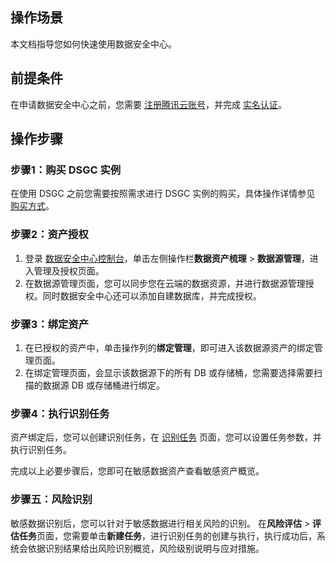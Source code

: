 ## 操作场景
本文档指导您如何快速使用数据安全中心。

## 前提条件
在申请数据安全中心之前，您需要 [注册腾讯云账号](https://cloud.tencent.com/document/product/378/17985)，并完成 [实名认证](https://cloud.tencent.com/document/product/378/3629)。

## 操作步骤
### 步骤1：购买 DSGC 实例
在使用 DSGC 之前您需要按照需求进行 DSGC 实例的购买，具体操作详情参见 [购买方式](https://cloud.tencent.com/document/product/1087/61325)。

### 步骤2：资产授权
1. 登录  [数据安全中心控制台](https://console.cloud.tencent.com/dsgc)，单击左侧操作栏**数据资产梳理** > **数据源管理**，进入管理及授权页面。
2. 在数据源管理页面，您可以同步您在云端的数据资源，并进行数据源管理授权。同时数据安全中心还可以添加自建数据库，并完成授权。

### 步骤3：绑定资产
1. 在已授权的资产中，单击操作列的**绑定管理**，即可进入该数据源资产的绑定管理页面。
2. 在绑定管理页面，会显示该数据源下的所有 DB 或存储桶，您需要选择需要扫描的数据源 DB 或存储桶进行绑定。

### 步骤4：执行识别任务
资产绑定后，您可以创建识别任务，在  [识别任务](https://console.cloud.tencent.com/dsgc/task) 页面，您可以设置任务参数，并执行识别任务。

完成以上必要步骤后，您即可在敏感数据资产查看敏感资产概览。
### 步骤五：风险识别
敏感数据识别后，您可以针对于敏感数据进行相关风险的识别。
在**风险评估** > **评估任务**页面，您需要单击**新建任务**，进行识别任务的创建与执行，执行成功后，系统会依据识别结果给出风险识别概览，风险级别说明与应对措施。
